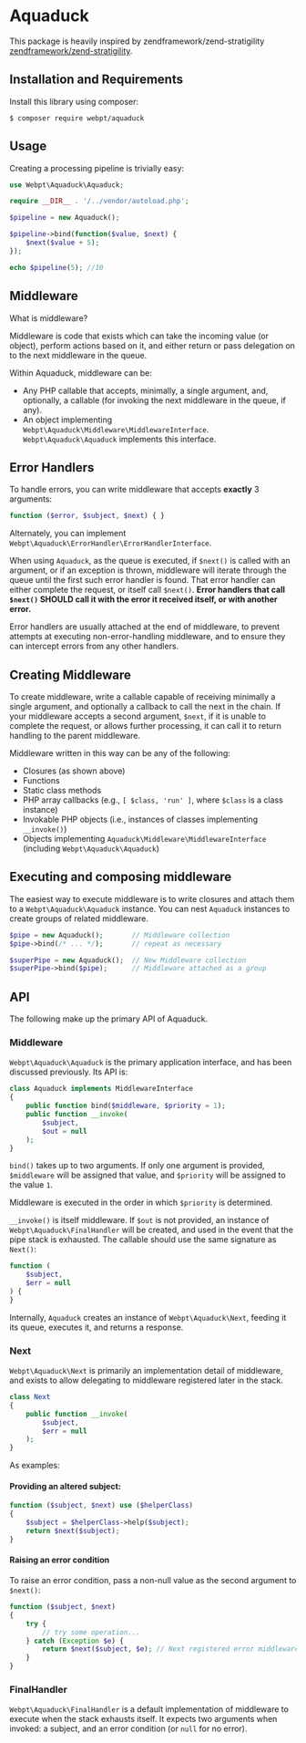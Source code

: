 Aquaduck
========

This package is heavily inspired by zendframework/zend-stratigility [zendframework/zend-stratigility](https://github.com/zendframework/zend-stratigility).

Installation and Requirements
-----------------------------

Install this library using composer:

```console
$ composer require webpt/aquaduck
```

Usage
-----

Creating a processing pipeline is trivially easy:

```php
use Webpt\Aquaduck\Aquaduck;

require __DIR__ . '/../vendor/autoload.php';

$pipeline = new Aquaduck();

$pipeline->bind(function($value, $next) {
    $next($value + 5);
});

echo $pipeline(5); //10
```

Middleware
----------

What is middleware?

Middleware is code that exists which can take the incoming value (or object), perform actions based on it, and either return or pass delegation on to the next middleware in the queue.

Within Aquaduck, middleware can be:

- Any PHP callable that accepts, minimally, a single argument, and, optionally, a callable (for invoking the next middleware in the queue, if any).
- An object implementing `Webpt\Aquaduck\Middleware\MiddlewareInterface`. `Webpt\Aquaduck\Aquaduck` implements this interface.

Error Handlers
--------------

To handle errors, you can write middleware that accepts **exactly** 3 arguments:

```php
function ($error, $subject, $next) { }
```

Alternately, you can implement `Webpt\Aquaduck\ErrorHandler\ErrorHandlerInterface`.

When using `Aquaduck`, as the queue is executed, if `$next()` is called with an argument, or if an exception is
thrown, middleware will iterate through the queue until the first such error handler is found. That error handler can
either complete the request, or itself call `$next()`. **Error handlers that call `$next()` SHOULD call it with the
error it received itself, or with another error.**

Error handlers are usually attached at the end of middleware, to prevent attempts at executing non-error-handling
middleware, and to ensure they can intercept errors from any other handlers.

Creating Middleware
-------------------

To create middleware, write a callable capable of receiving minimally a single argument, and optionally
a callback to call the next in the chain. If your middleware accepts a second argument, `$next`, if it is
unable to complete the request, or allows further processing, it can call it to return handling to the parent
middleware.

Middleware written in this way can be any of the following:

- Closures (as shown above)
- Functions
- Static class methods
- PHP array callbacks (e.g., `[ $class, 'run' ]`, where `$class` is a class instance)
- Invokable PHP objects (i.e., instances of classes implementing `__invoke()`)
- Objects implementing `Aquaduck\Middleware\MiddlewareInterface` (including `Webpt\Aquaduck\Aquaduck`)


Executing and composing middleware
----------------------------------

The easiest way to execute middleware is to write closures and attach them to a `Webpt\Aquaduck\Aquaduck` instance. You
can nest `Aquaduck` instances to create groups of related middleware.

```php
$pipe = new Aquaduck();       // Middleware collection
$pipe->bind(/* ... */);       // repeat as necessary

$superPipe = new Aquaduck();  // New Middleware collection
$superPipe->bind($pipe);      // Middleware attached as a group
```

API
---

The following make up the primary API of Aquaduck.

### Middleware

`Webpt\Aquaduck\Aquaduck` is the primary application interface, and has been discussed previously. Its API is:

```php
class Aquaduck implements MiddlewareInterface
{
    public function bind($middleware, $priority = 1);
    public function __invoke(
        $subject,
        $out = null
    );
}
```

`bind()` takes up to two arguments. If only one argument is provided, `$middleware` will be assigned that value, and
`$priority` will be assigned to the value `1`.

Middleware is executed in the order in which `$priority` is determined.

`__invoke()` is itself middleware. If `$out` is not provided, an instance of
`Webpt\Aquaduck\FinalHandler` will be created, and used in the event that the pipe
stack is exhausted. The callable should use the same signature as `Next()`:

```php
function (
    $subject,
    $err = null
) {
}
```

Internally, `Aquaduck` creates an instance of `Webpt\Aquaduck\Next`, feeding it its queue, executes it, and returns a response.

### Next

`Webpt\Aquaduck\Next` is primarily an implementation detail of middleware, and exists to allow delegating to middleware registered later in the stack.

```php
class Next
{
    public function __invoke(
        $subject,
        $err = null
    );
}
```

As examples:

#### Providing an altered subject:

```php
function ($subject, $next) use ($helperClass)
{
    $subject = $helperClass->help($subject);
    return $next($subject);
}
```

#### Raising an error condition

To raise an error condition, pass a non-null value as the second argument to `$next()`:

```php
function ($subject, $next)
{
    try {
        // try some operation...
    } catch (Exception $e) {
        return $next($subject, $e); // Next registered error middleware will be invoked
    }
}
```

### FinalHandler

`Webpt\Aquaduck\FinalHandler` is a default implementation of middleware to execute when the stack exhausts itself. It
expects two arguments when invoked: a subject, and an error condition (or `null` for no error).
